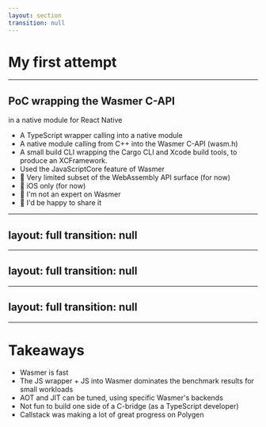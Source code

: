 ```yaml
---
layout: section
transition: null
---
```


# My first attempt

<!--
Kræn for 3 minutes.
Now I will share the results of my first attempt at bringing WebAssembly to React Native.
-->

---

## PoC wrapping the Wasmer C-API

in a native module for React Native

<v-clicks>

- A TypeScript wrapper calling into a native module
- A native module calling from C++ into the Wasmer C-API (wasm.h)
- A small build CLI wrapping the Cargo CLI and Xcode build tools, to produce an XCFramework.
- Used the JavaScriptCore feature of Wasmer
- 👀 Very limited subset of the WebAssembly API surface (for now)
- 👀 iOS only (for now)
- 👀 I'm not an expert on Wasmer
- 💙 I'd be happy to share it

</v-clicks>

<!--
Around October of last year, I built a proof-of-concept of wrapping Wasmer in a native module for React Native.
[click] I built a simple TypeScript wrapper calling into a native module.
[click] the native module, call from C++ into the Wasmer C-API (wasm.h) - manually consuming a C-API is painful, especially as a TypeScript developer.
[click] a CLI builds Wasmer for iOS into an XCFramework.
[click] Used the JavaScriptCore feature of Wasmer, to avoid relying on JIT (talking with Syrus during the conference, this might not work in production apps and is superseded by the v8 backend)
[click] Note: Very limited subset of the WebAssembly API surface.
[click] Note: Worked on iOS only.
[click] Note: I don't claim to be an export on neither Wasmer, so you shouldn't take my benchmarks too literally - I might very well have missed opportunities for optimizations.
[click] If anyone is interested, I'd be happy to share the code - but since its in such a rough stage, it won't be public.
-->

---
layout: full
transition: null
---

<BenchmarkResults xMaximum="5" filterSeries="['Wasmer using JSC (initially)', 'Wasmer using JSC']" />

<!--
With all those caveats and reservations out of the way, these were my initial results:

Initially I saw about 360.000 ops/s, computing low fibonacci numbers and at first I was pretty happy about that.

I later managed to get 1.8 million ops/s (what you see on the graph), after tuning optimizations computing low fibonacci numbers.
I was pretty happy about that.
-->

---
layout: full
transition: null
---

<BenchmarkResults xMaximum="5" filterSeries="['Wasmer using JSC', 'Safari']" />

<!--
Until I compared to Safari and saw that it did 23 million ops/s.

This was where I resurfaced and looked around for alternatives and learned that Callstack was also building something, leveraging AOT compilation.
-->

---
layout: full
transition: null
---

<BenchmarkResults filterSeries="['Wasmer using JSC', 'Safari']" />

<!--
If I would have spent a bit more time on benchmarks however,

I would have learned that most of my performance issues were from the code calling into Wasmer.
-->

---

# Takeaways

<v-clicks>

- Wasmer is fast
- The JS wrapper + JS into Wasmer dominates the benchmark results for small workloads
- AOT and JIT can be tuned, using specific Wasmer's backends
- Not fun to build one side of a C-bridge (as a TypeScript developer)
- Callstack was making a lot of great progress on Polygen

</v-clicks>

<!--
[click] Wasmer is fast
[click] JIT can be avoided, using specific Wasmer's backends
[click] It's not fun for a TypeScript developer to maintain one side of a C-bridge.
-->
